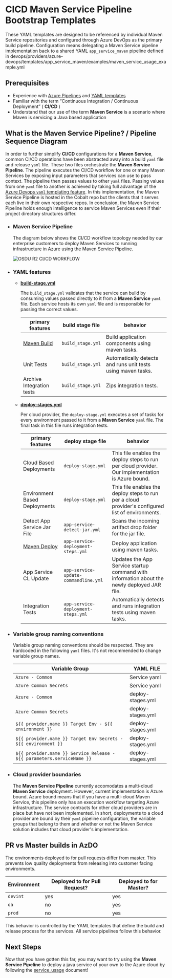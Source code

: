 # CICD Maven Service Pipeline Bootstrap Templates

These YAML templates are designed to be referenced by individual Maven Service repositories and configured through Azure DevOps as the primary build pipeline. Configuration means delegating a Maven Service pipeline implementation back to a shared YAML `app_service_maven` pipeline defined in devops/providers/azure-devops/templates/app_service_maven/examples/maven_service_usage_example.yml

## Prerequisites

- Experience with [Azure Pipelines](https://docs.microsoft.com/en-us/azure/devops/pipelines/get-started/key-pipelines-concepts?view=azure-devops) and [YAML templates](https://docs.microsoft.com/en-us/azure/devops/pipelines/yaml-schema?view=azure-devops&tabs=schema%2Cparameter-schema)
- Familiar with the term “Continuous Integration / Continuous Deployment” ( **CI/CD** )
- Understand that our use of the term **Maven Service** is a scenario where Maven is servicing a Java based application

## What is the Maven Service Pipeline? / Pipeline Sequence Diagram

In order to further simplify **CI/CD** configurations for a **Maven Service**, common CI/CD operations have been abstracted away into a build `yaml` file and release `yaml` file. These two files orchestrate the **Maven Service Pipeline**. The pipeline executes the CI/CD workflow for one or many Maven Services by exposing input parameters that services can use to pass context. The pipeline then passes values to other `yaml` files. Passing values from one `yaml` file to another is achieved by taking full advantage of the [Azure Devops `yaml` templating feature](https://docs.microsoft.com/en-us/azure/devops/pipelines/yaml-schema?view=azure-devops&tabs=schema%2Cparameter-schema). In this implementation, the Maven Service Pipeline is hosted in the Cobalt repo but the clients that it serves each live in their own respective repos. In conclusion, the Maven Service Pipeline holds enough intelligence to service Maven Services even if their project directory structures differ.

- ### Maven Service Pipeline

    The diagram below shows the CI/CD workflow topology needed by our enterprise customers to deploy Maven Services to running infrastructure in Azure using the Maven Service Pipeline.

    ![OSDU R2 CI/CD WORKFLOW](./.images/05_CICD_Service_Pipeline_v1.png)

- ### YAML features

    - **[build-stage.yml](./build-stage.yml)**

        The `build_stage.yml` validates that the service can build by consuming values passed directly to it from a **Maven Service** `yaml` file. Each service hosts its own `yaml` file and is responsible for passing the correct values.

        | primary features | build stage file | behavior |
        | ---  | ---   | ---  |
        | [Maven Build](https://docs.microsoft.com/en-us/azure/devops/pipelines/tasks/build/maven?view=azure-devops) | `build_stage.yml` | Build application components using maven tasks. |
        | Unit Tests | `build_stage.yml` | Automatically detects and runs unit tests using maven tasks. |
        | Archive Integration tests | `build_stage.yml` | Zips integration tests. |

    - **[deploy-stages.yml](./deploy-stages.yml)**

        Per cloud provider, the `deploy-stage.yml` executes a set of tasks for every environment passed to it from a **Maven Service** `yaml` file. The final task in this file runs integration tests.

        | primary features | deploy stage file | behavior |
        | ---  | ---   | ---  |
        | Cloud Based Deployments | `deploy-stage.yml` | This file enables the deploy steps to run per cloud provider. Our implementation is Azure bound. |
        | Environment Based Deployments  | `deploy-stage.yml` | This file enables the deploy steps to run per a cloud provider's configured list of environments. |
        | Detect App Service Jar File | `app-service-detect-jar.yml` | Scans the incoming artifact drop folder for the jar file. |
        | [Maven Deploy](https://docs.microsoft.com/en-us/azure/devops/pipelines/tasks/build/maven?view=azure-devops) | `app-service-deployment-steps.yml` | Deploy application using maven tasks. |
        | App Service CL Update | `app-service-update-commandline.yml` | Updates the App Service startup command with information about the newly deployed JAR file. |
        | Integration Tests | `app-service-deployment-steps.yml` | Automatically detects and runs integration tests using maven tasks. |

- ### Variable group naming conventions

    Variable group naming conventions should be respected. They are hardcoded in the following `yaml` files. It's not recommended to change variable group names.

    | Variable Group | YAML FILE |
    | ---      | ---         |
    |  `Azure - Common` | Service yaml |
    |  `Azure Common Secrets` | Service yaml |
    |  `Azure - Common` | deploy-stages.yml |
    |  `Azure Common Secrets` | deploy-stages.yml |
    |  `${{ provider.name }} Target Env - ${{ environment }}` | deploy-stages.yml |
    |  `${{ provider.name }} Target Env Secrets - ${{ environment }}` | deploy-stages.yml |
    |  `${{ provider.name }} Service Release - ${{ parameters.serviceName }}` | deploy-stages.yml |

- ### Cloud provider boundaries

    The **Maven Service Pipeline** currently accomodates a multi-cloud **Maven Service** deployment. However, current implementation is Azure bound. Azure bound means that if you have a multi-cloud Maven Service, this pipeline only has an execution workflow targeting Azure infrastructure. The service contracts for other cloud providers are in place but have not been implemented.  In short, deployments to a cloud provider are bound by their `yaml` pipeline configuration, the variable groups that belong to them and whether or not the Maven Service solution includes that cloud provider's implementation.

## PR vs Master builds in AzDO

The environments deployed to for pull requests differ from master. This prevents low quality deployments from releasing into customer facing environments.

| Environment | Deployed to for Pull Request? | Deployed to for Master? |
| --- | --- | --- |
| `devint` | yes | yes |
| `qa` | no | yes |
| `prod` | no | yes |

This behavior is controlled by the YAML templates that define the build and release process for the services. All service pipelines follow this behavior.

## Next Steps

Now that you have gotten this far, you may want to try using the **Maven Service Pipeline** to deploy a java service of your own to the Azure cloud by following the [service_usage](./examples/service_usage.md) document!
